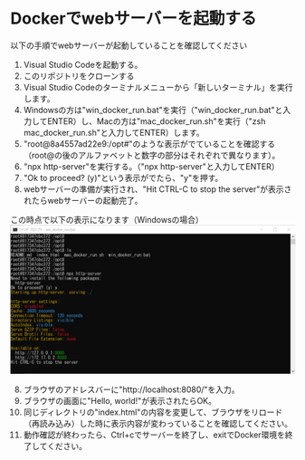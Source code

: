 # Dockerでwebサーバーを起動する
以下の手順でwebサーバーが起動していることを確認してください

1. Visual Studio Codeを起動する。
2. このリポジトリをクローンする
3. Visual Studio Codeのターミナルメニューから「新しいターミナル」を実行します。
4. Windowsの方は"win_docker_run.bat"を実行（"win_docker_run.bat"と入力してENTER）し、Macの方は"mac_docker_run.sh"を実行（"zsh mac_docker_run.sh"と入力してENTER）します。
4. "root@8a4557ad22e9:/opt#"のような表示がでていることを確認する（root@の後のアルファベットと数字の部分はそれぞれで異なります）。
5. "npx http-server"を実行する。（"npx http-server"と入力してENTER）
6. "Ok to proceed? (y)"という表示がでたら、"y"を押す。
7. webサーバーの準備が実行され、"Hit CTRL-C to stop the server"が表示されたらwebサーバーの起動完了。

この時点で以下の表示になります（Windowsの場合）
![](win.png)

8. ブラウザのアドレスバーに"http://localhost:8080/"を入力。
9. ブラウザの画面に"Hello, world!"が表示されたらOK。
10. 同じディレクトリの"index.html"の内容を変更して、ブラウザをリロード（再読み込み）した時に表示内容が変わっていることを確認してください。
11. 動作確認が終わったら、Ctrl+cでサーバーを終了し、exitでDocker環境を終了してください。
